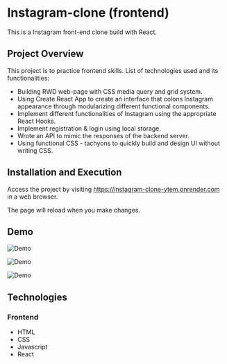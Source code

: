 # Instagram-clone (frontend)

This is a Instagram front-end clone build with React.

## Project Overview

This project is to practice frontend skills. List of technologies used and its functionalities:

- Building RWD web-page with CSS media query and grid system.
- Using Create React App to create an interface that colons Instagram appearance through modularizing different functional components.
- Implement different functionalities of Instagram using the appropriate React Hooks.
- Implement registration & login using local storage.
- Wrote an API to mimic the responses of the backend server.
- Using functional CSS - tachyons to quickly build and design UI without writing CSS.

## Installation and Execution

Access the project by visiting https://instagram-clone-ytem.onrender.com in a web browser.

The page will reload when you make changes.

## Demo

![Demo](https://user-images.githubusercontent.com/108188981/252555645-adadbc0d-1e04-4e4a-90d5-7e0f92eea7e6.gif)

![Demo](https://user-images.githubusercontent.com/108188981/252556193-6490bbd9-ac7f-4bcf-af65-6404a40e34cc.gif)

![Demo](https://user-images.githubusercontent.com/108188981/252556310-b0d96d6e-8b09-478b-b136-79c8460fa818.gif)

## Technologies

### Frontend

- HTML
- CSS
- Javascript
- React
